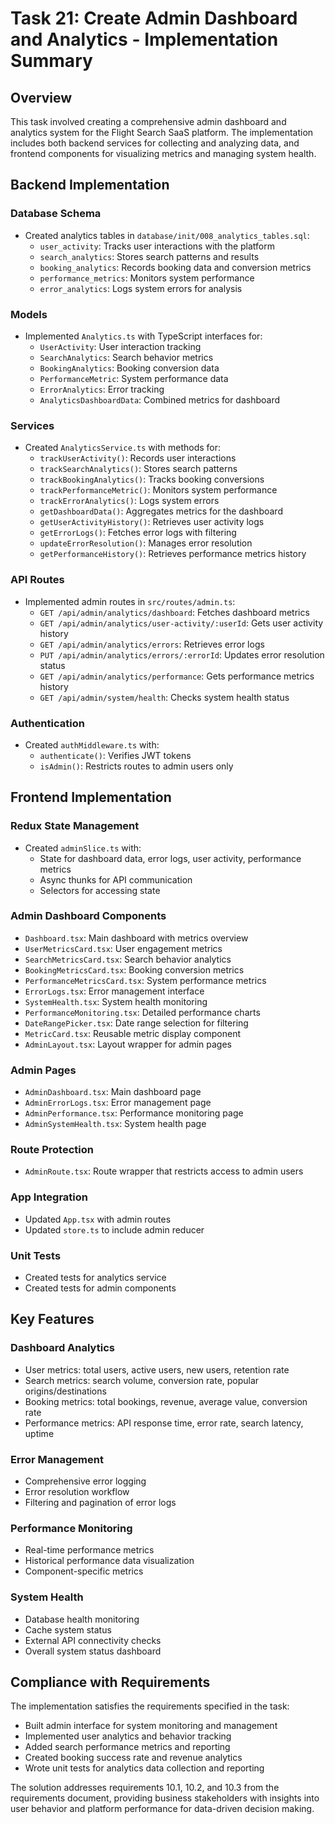 # Task 21: Create Admin Dashboard and Analytics - Implementation Summary

## Overview
This task involved creating a comprehensive admin dashboard and analytics system for the Flight Search SaaS platform. The implementation includes both backend services for collecting and analyzing data, and frontend components for visualizing metrics and managing system health.

## Backend Implementation

### Database Schema
- Created analytics tables in `database/init/008_analytics_tables.sql`:
  - `user_activity`: Tracks user interactions with the platform
  - `search_analytics`: Stores search patterns and results
  - `booking_analytics`: Records booking data and conversion metrics
  - `performance_metrics`: Monitors system performance
  - `error_analytics`: Logs system errors for analysis

### Models
- Implemented `Analytics.ts` with TypeScript interfaces for:
  - `UserActivity`: User interaction tracking
  - `SearchAnalytics`: Search behavior metrics
  - `BookingAnalytics`: Booking conversion data
  - `PerformanceMetric`: System performance data
  - `ErrorAnalytics`: Error tracking
  - `AnalyticsDashboardData`: Combined metrics for dashboard

### Services
- Created `AnalyticsService.ts` with methods for:
  - `trackUserActivity()`: Records user interactions
  - `trackSearchAnalytics()`: Stores search patterns
  - `trackBookingAnalytics()`: Tracks booking conversions
  - `trackPerformanceMetric()`: Monitors system performance
  - `trackErrorAnalytics()`: Logs system errors
  - `getDashboardData()`: Aggregates metrics for the dashboard
  - `getUserActivityHistory()`: Retrieves user activity logs
  - `getErrorLogs()`: Fetches error logs with filtering
  - `updateErrorResolution()`: Manages error resolution
  - `getPerformanceHistory()`: Retrieves performance metrics history

### API Routes
- Implemented admin routes in `src/routes/admin.ts`:
  - `GET /api/admin/analytics/dashboard`: Fetches dashboard metrics
  - `GET /api/admin/analytics/user-activity/:userId`: Gets user activity history
  - `GET /api/admin/analytics/errors`: Retrieves error logs
  - `PUT /api/admin/analytics/errors/:errorId`: Updates error resolution status
  - `GET /api/admin/analytics/performance`: Gets performance metrics history
  - `GET /api/admin/system/health`: Checks system health status

### Authentication
- Created `authMiddleware.ts` with:
  - `authenticate()`: Verifies JWT tokens
  - `isAdmin()`: Restricts routes to admin users only

## Frontend Implementation

### Redux State Management
- Created `adminSlice.ts` with:
  - State for dashboard data, error logs, user activity, performance metrics
  - Async thunks for API communication
  - Selectors for accessing state

### Admin Dashboard Components
- `Dashboard.tsx`: Main dashboard with metrics overview
- `UserMetricsCard.tsx`: User engagement metrics
- `SearchMetricsCard.tsx`: Search behavior analytics
- `BookingMetricsCard.tsx`: Booking conversion metrics
- `PerformanceMetricsCard.tsx`: System performance metrics
- `ErrorLogs.tsx`: Error management interface
- `SystemHealth.tsx`: System health monitoring
- `PerformanceMonitoring.tsx`: Detailed performance charts
- `DateRangePicker.tsx`: Date range selection for filtering
- `MetricCard.tsx`: Reusable metric display component
- `AdminLayout.tsx`: Layout wrapper for admin pages

### Admin Pages
- `AdminDashboard.tsx`: Main dashboard page
- `AdminErrorLogs.tsx`: Error management page
- `AdminPerformance.tsx`: Performance monitoring page
- `AdminSystemHealth.tsx`: System health page

### Route Protection
- `AdminRoute.tsx`: Route wrapper that restricts access to admin users

### App Integration
- Updated `App.tsx` with admin routes
- Updated `store.ts` to include admin reducer

### Unit Tests
- Created tests for analytics service
- Created tests for admin components

## Key Features

### Dashboard Analytics
- User metrics: total users, active users, new users, retention rate
- Search metrics: search volume, conversion rate, popular origins/destinations
- Booking metrics: total bookings, revenue, average value, conversion rate
- Performance metrics: API response time, error rate, search latency, uptime

### Error Management
- Comprehensive error logging
- Error resolution workflow
- Filtering and pagination of error logs

### Performance Monitoring
- Real-time performance metrics
- Historical performance data visualization
- Component-specific metrics

### System Health
- Database health monitoring
- Cache system status
- External API connectivity checks
- Overall system status dashboard

## Compliance with Requirements
The implementation satisfies the requirements specified in the task:
- Built admin interface for system monitoring and management
- Implemented user analytics and behavior tracking
- Added search performance metrics and reporting
- Created booking success rate and revenue analytics
- Wrote unit tests for analytics data collection and reporting

The solution addresses requirements 10.1, 10.2, and 10.3 from the requirements document, providing business stakeholders with insights into user behavior and platform performance for data-driven decision making.